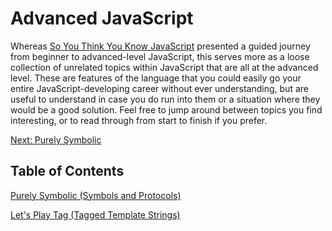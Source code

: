 # Advanced JavaScript
Whereas [So You Think You Know JavaScript](../So%20You%20Think%20You%20Know%20JavaScript/0-intro.md) presented a guided journey from beginner to advanced-level JavaScript, this serves more as a loose collection of unrelated topics within JavaScript that are all at the advanced level. These are features of the language that you could easily go your entire JavaScript-developing career without ever understanding, but are useful to understand in case you do run into them or a situation where they would be a good solution. Feel free to jump around between topics you find interesting, or to read through from start to finish if you prefer.

[Next: Purely Symbolic](1-symbols-and-protocols.md)

## Table of Contents

[Purely Symbolic (Symbols and Protocols)](1-symbols-and-protocols.md)

[Let's Play Tag (Tagged Template Strings)](2-tagged-template-strings.md)
